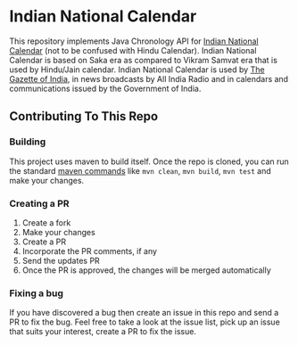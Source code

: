 # Indian National Calendar
This repository implements Java Chronology API for [Indian National Calendar](https://en.wikipedia.org/wiki/Indian_national_calendar) (not to be confused with Hindu Calendar). Indian National Calendar is based on Saka era as compared to Vikram Samvat era that is used by Hindu/Jain calendar. Indian National Calendar is used by [The Gazette of India](https://en.wikipedia.org/wiki/The_Gazette_of_India), in news broadcasts by All India Radio and in calendars and communications issued by the Government of India.

## Contributing To This Repo

### Building
This project uses maven to build itself. Once the repo is cloned, you can run the standard [maven commands](https://maven.apache.org/guides/getting-started/maven-in-five-minutes.html) like `mvn clean`, `mvn build`, `mvn test` and make your changes.

### Creating a PR
1. Create a fork
2. Make your changes
3. Create a PR
4. Incorporate the PR comments, if any
5. Send the updates PR
6. Once the PR is approved, the changes will be merged automatically

### Fixing a bug
If you have discovered a bug then create an issue in this repo and send a PR to fix the bug. Feel free to take a look at the issue list, pick up an issue that suits your interest, create a PR to fix the issue.

